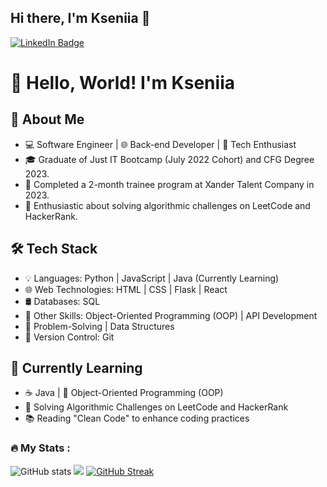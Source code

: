 ## Hi there, I'm Kseniia 👋
<div id="badges">
  <a href="https://www.linkedin.com/in/kseniia-efremova-1797aa234/">
    <img src="https://img.shields.io/badge/LinkedIn-blue?style=for-the-badge&logo=linkedin&logoColor=white" alt="LinkedIn Badge"/>
  </a>
</div>

# 👋 Hello, World! I'm Kseniia

## 🚀 About Me

- 💻 Software Engineer | 🌐 Back-end Developer | 🚀 Tech Enthusiast
- 🎓 Graduate of Just IT Bootcamp (July 2022 Cohort) and CFG Degree 2023.
- 🌟 Completed a 2-month trainee program at Xander Talent Company in 2023.
- 🧠 Enthusiastic about solving algorithmic challenges on LeetCode and HackerRank.

## 🛠️ Tech Stack

- 💡 Languages: Python | JavaScript | Java (Currently Learning)
- 🌐 Web Technologies: HTML | CSS | Flask | React
- 🛢️ Databases: SQL
- 🚀 Other Skills: Object-Oriented Programming (OOP) | API Development
- 🧠 Problem-Solving | Data Structures
- 🚀 Version Control: Git

## 🌱 Currently Learning

- ☕ Java | 🧠 Object-Oriented Programming (OOP)
- 🧩 Solving Algorithmic Challenges on LeetCode and HackerRank
- 📚 Reading "Clean Code" to enhance coding practices



<!--- ![Visitors](https://api.visitorbadge.io/api/visitors?path=KseniiaEfremova&labelColor=%23d9e3f0&countColor=%23ba68c8) 
## 🤝 Let's Connect

- 💼 LinkedIn: [My LinkedIn Profile](https://www.linkedin.com/in/kseniia-efremova-1797aa234/)--->
<!---  <br>
- :books: CFG Degree Student
- 🌱 Graduated from the Just IT bootcamp (July 2022 Cohort).
- 🔭 Did a 2-month trainee program at Xander Talent Company.
- 🥅 2023 Goals: Finish CFG Degree, read the book "Clean Code".
- :books: I am currently solving algorithmic challenges on LeetCode and HackerRank.
- :zap: In my free time, I play Volleyball.

As a qualified medical doctor with a strong passion for coding, I am committed to pursuing a career in Software Development. I possess solid algorithmic thinking skills and am detail-oriented, allowing me to approach problems with a meticulous and analytical mindset. 
I am dedicated to continuous learning and staying up to date with industry trends to enhance my coding abilities.

I also volunteered for a small charity company, developing its website, which allowed me to contribute to a meaningful cause while gaining valuable experience.

As a software developer, I am confident that my passion for coding, curiosity, and good communicative skills will enable me to add value to any project. I am eager to continue my professional development and work collaboratively with experienced engineers to advance my skills further and contribute to the success of the team and the company.
<be>
--->


### :fire: My Stats :

![GitHub stats](https://github-readme-stats.vercel.app/api?username=KseniiaEfremova&show_icons=true&theme=buefy) <img src="https://github-readme-stats.vercel.app/api/top-langs?username=KseniiaEfremova&layout=compact&theme=buefy"/>
[![GitHub Streak](http://github-readme-streak-stats.herokuapp.com?user=KseniiaEfremova&theme=buefy&mode=weekly)](https://git.io/streak-stats)                        
